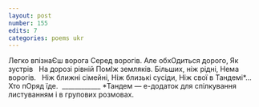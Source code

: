 ```yaml
---
layout: post
number: 155
edits: 7
categories: poems ukr
---
```


Легко впізнаЄш ворога
Серед ворогів. 
Але обхОдиться дорого, 
Як зустрів
 
На дорозі рівній
ПомІж земляків.
Більших, ніж рідні,
Нема ворогів.
 
Ніж ближні сімейні, 
Ніж близькі сусіди, 
Ніж свої в Тандемі*…
 
Хто пОряд їде.
 ____________
*Тандем — е-додаток для спілкування листуванням і в групових розмовах.

